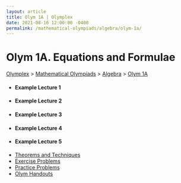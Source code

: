 ```yaml
---
layout: article
title: Olym 1A | Olymplex
date: 2021-08-16 12:00:00 -0400
permalink: /mathematical-olympiads/algebra/olym-1a/
---
```

<h1>Olym 1A. Equations and Formulae</h1>
<p><a href="https://example.com">Olymplex</a> > <a href="https://example.com">Mathematical Olympiads</a> > <a href="https://example.com">Algebra</a> > <a href="https://example.com">Olym 1A</a><p>
<div class="row">
<div class="6u 12u$(medium)">
<ul>
  <li><h4>Example Lecture 1</h4></li>
  <li><h4>Example Lecture 2</h4></li>
  <li><h4>Example Lecture 3</h4></li>
  <li><h4>Example Lecture 4</h4></li>
  <li><h4>Example Lecture 5</h4></li>
</ul>
</div>
<div class="6u$ 12u$(medium)">
<ul class="actions vertical">
  <li><l><a href="{{ site.baseurl }}{{ page.permalink}}/theorems-and-techniques/" class="button fit mid">Theorems and Techniques</a></l></li>
  <li><l><a href="{{ site.baseurl }}{{ page.permalink}}/exercise-problems" class="button fit mid">Exercise Problems</a></l></li>
  <li><l><a href="{{ site.baseurl }}{{ page.permalink}}/practice-problems" class="button fit mid">Practice Problems</a></l></li>
  <li><l><a href="{{ site.baseurl }}{{ page.permalink}}/olym-handouts" class="button fit mid">Olym Handouts</a></l></li>
</ul>
</div>
</div>
